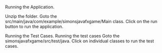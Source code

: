 
Running the Application.

Unzip the folder.
Goto the src/main/java/com/example/simonsjavafxgame/Main class.
Click on the run button to run the application.

Running the Test Cases.
Running the test cases
Goto the simonsjavafxgame/src/test/java.
Click on individual classes to run the test cases.
